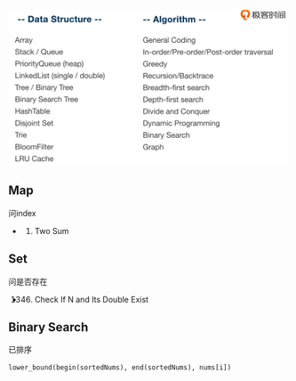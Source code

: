 ![](./data-structure-algorithm.png)

## Map
问index
- 1. Two Sum

## Set
问是否存在
- 1346. Check If N and Its Double Exist


## Binary Search
已排序
```
lower_bound(begin(sortedNums), end(sortedNums), nums[i])
```